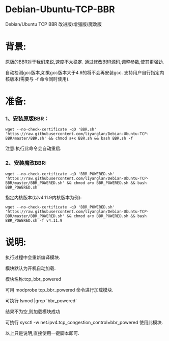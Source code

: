 # Debian-Ubuntu-TCP-BBR
Debian/Ubuntu TCP BBR 改进版/增强版/魔改版


# 背景:

原版的BBR对于我们来说,速度不太稳定. 通过修改BBR源码,调整参数,使其更强劲.



自动检测gcc版本,如果gcc版本大于4.9的将不会再安装gcc.  支持用户自行指定内核版本(需要与 -f 命令同时使用).


# 准备:

### 1、安装原版BBR：
```
wget --no-check-certificate -qO 'BBR.sh' 'https://raw.githubusercontent.com/liyanglan/Debian-Ubuntu-TCP-BBR/master/BBR.sh' && chmod a+x BBR.sh && bash BBR.sh -f
```

注意:执行此命令会自动重启.

### 2、安装魔改BBR:
```
wget --no-check-certificate -qO 'BBR_POWERED.sh' 'https://raw.githubusercontent.com/liyanglan/Debian-Ubuntu-TCP-BBR/master/BBR_POWERED.sh' && chmod a+x BBR_POWERED.sh && bash BBR_POWERED.sh
```

指定内核版本(以v4.11.9内核版本为例):
```
wget --no-check-certificate -qO 'BBR_POWERED.sh' 'https://raw.githubusercontent.com/liyanglan/Debian-Ubuntu-TCP-BBR/master/BBR_POWERED.sh' && chmod a+x BBR_POWERED.sh && bash BBR_POWERED.sh -f v4.11.9
```






# 说明:

执行过程中会重新编译模块.

模块默认为开机自动加载.

模块名称:tcp_bbr_powered

可用 modprobe tcp_bbr_powered 命令进行加载模块.

可执行 lsmod |grep 'bbr_powered'

结果不为空,则加载模块成功

可执行 sysctl -w net.ipv4.tcp_congestion_control=bbr_powered 使用此模块.

以上只是说明,直接使用一键脚本即可.
